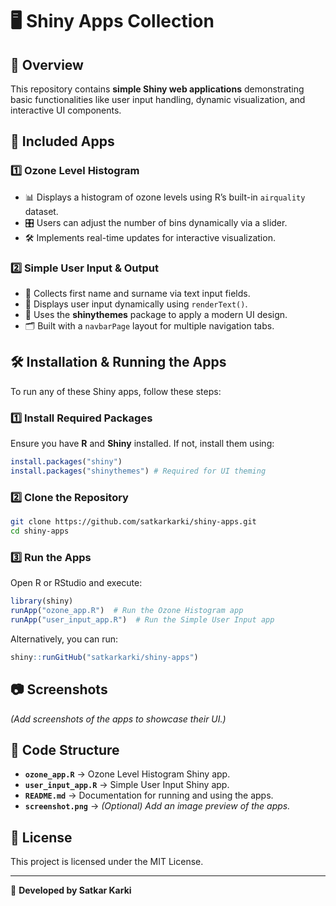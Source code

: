 # 🖥️ Shiny Apps Collection 

## 📌 Overview
This repository contains **simple Shiny web applications** demonstrating basic functionalities like user input handling, dynamic visualization, and interactive UI components.

## 🚀 Included Apps
### **1️⃣ Ozone Level Histogram**
- 📊 Displays a histogram of ozone levels using R’s built-in `airquality` dataset.
- 🎛️ Users can adjust the number of bins dynamically via a slider.
- 🛠️ Implements real-time updates for interactive visualization.

### **2️⃣ Simple User Input & Output**
- 📝 Collects first name and surname via text input fields.
- 🔄 Displays user input dynamically using `renderText()`.
- 🎨 Uses the **shinythemes** package to apply a modern UI design.
- 🗂️ Built with a `navbarPage` layout for multiple navigation tabs.

## 🛠️ Installation & Running the Apps
To run any of these Shiny apps, follow these steps:

### **1️⃣ Install Required Packages**
Ensure you have **R** and **Shiny** installed. If not, install them using:

```r
install.packages("shiny")
install.packages("shinythemes") # Required for UI theming
```

### **2️⃣ Clone the Repository**
```sh
git clone https://github.com/satkarkarki/shiny-apps.git
cd shiny-apps
```

### **3️⃣ Run the Apps**
Open R or RStudio and execute:

```r
library(shiny)
runApp("ozone_app.R")  # Run the Ozone Histogram app
runApp("user_input_app.R")  # Run the Simple User Input app
```

Alternatively, you can run:

```r
shiny::runGitHub("satkarkarki/shiny-apps")
```

## 📷 Screenshots
_(Add screenshots of the apps to showcase their UI.)_

## 📌 Code Structure
- **`ozone_app.R`** → Ozone Level Histogram Shiny app.
- **`user_input_app.R`** → Simple User Input Shiny app.
- **`README.md`** → Documentation for running and using the apps.
- **`screenshot.png`** → _(Optional) Add an image preview of the apps._

## 📜 License
This project is licensed under the MIT License.

---

🚀 **Developed by Satkar Karki**  
